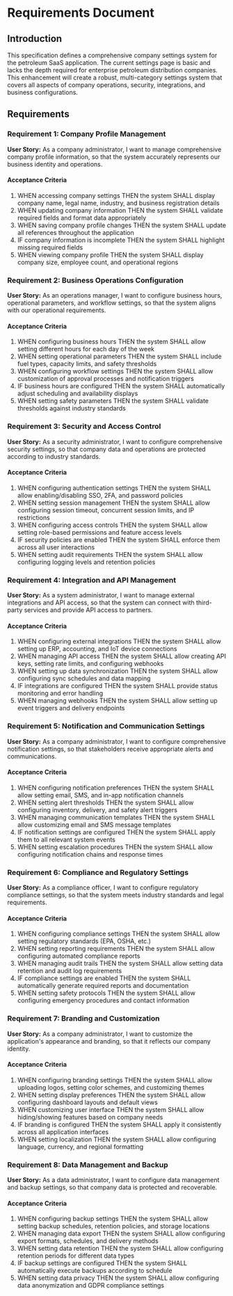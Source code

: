 # Requirements Document

## Introduction

This specification defines a comprehensive company settings system for the petroleum SaaS application. The current settings page is basic and lacks the depth required for enterprise petroleum distribution companies. This enhancement will create a robust, multi-category settings system that covers all aspects of company operations, security, integrations, and business configurations.

## Requirements

### Requirement 1: Company Profile Management

**User Story:** As a company administrator, I want to manage comprehensive company profile information, so that the system accurately represents our business identity and operations.

#### Acceptance Criteria

1. WHEN accessing company settings THEN the system SHALL display company name, legal name, industry, and business registration details
2. WHEN updating company information THEN the system SHALL validate required fields and format data appropriately
3. WHEN saving company profile changes THEN the system SHALL update all references throughout the application
4. IF company information is incomplete THEN the system SHALL highlight missing required fields
5. WHEN viewing company profile THEN the system SHALL display company size, employee count, and operational regions

### Requirement 2: Business Operations Configuration

**User Story:** As an operations manager, I want to configure business hours, operational parameters, and workflow settings, so that the system aligns with our operational requirements.

#### Acceptance Criteria

1. WHEN configuring business hours THEN the system SHALL allow setting different hours for each day of the week
2. WHEN setting operational parameters THEN the system SHALL include fuel types, capacity limits, and safety thresholds
3. WHEN configuring workflow settings THEN the system SHALL allow customization of approval processes and notification triggers
4. IF business hours are configured THEN the system SHALL automatically adjust scheduling and availability displays
5. WHEN setting safety parameters THEN the system SHALL validate thresholds against industry standards

### Requirement 3: Security and Access Control

**User Story:** As a security administrator, I want to configure comprehensive security settings, so that company data and operations are protected according to industry standards.

#### Acceptance Criteria

1. WHEN configuring authentication settings THEN the system SHALL allow enabling/disabling SSO, 2FA, and password policies
2. WHEN setting session management THEN the system SHALL allow configuring session timeout, concurrent session limits, and IP restrictions
3. WHEN configuring access controls THEN the system SHALL allow setting role-based permissions and feature access levels
4. IF security policies are enabled THEN the system SHALL enforce them across all user interactions
5. WHEN setting audit requirements THEN the system SHALL allow configuring logging levels and retention policies

### Requirement 4: Integration and API Management

**User Story:** As a system administrator, I want to manage external integrations and API access, so that the system can connect with third-party services and provide API access to partners.

#### Acceptance Criteria

1. WHEN configuring external integrations THEN the system SHALL allow setting up ERP, accounting, and IoT device connections
2. WHEN managing API access THEN the system SHALL allow creating API keys, setting rate limits, and configuring webhooks
3. WHEN setting up data synchronization THEN the system SHALL allow configuring sync schedules and data mapping
4. IF integrations are configured THEN the system SHALL provide status monitoring and error handling
5. WHEN managing webhooks THEN the system SHALL allow setting up event triggers and delivery endpoints

### Requirement 5: Notification and Communication Settings

**User Story:** As a company administrator, I want to configure comprehensive notification settings, so that stakeholders receive appropriate alerts and communications.

#### Acceptance Criteria

1. WHEN configuring notification preferences THEN the system SHALL allow setting email, SMS, and in-app notification channels
2. WHEN setting alert thresholds THEN the system SHALL allow configuring inventory, delivery, and safety alert triggers
3. WHEN managing communication templates THEN the system SHALL allow customizing email and SMS message templates
4. IF notification settings are configured THEN the system SHALL apply them to all relevant system events
5. WHEN setting escalation procedures THEN the system SHALL allow configuring notification chains and response times

### Requirement 6: Compliance and Regulatory Settings

**User Story:** As a compliance officer, I want to configure regulatory compliance settings, so that the system meets industry standards and legal requirements.

#### Acceptance Criteria

1. WHEN configuring compliance settings THEN the system SHALL allow setting regulatory standards (EPA, OSHA, etc.)
2. WHEN setting reporting requirements THEN the system SHALL allow configuring automated compliance reports
3. WHEN managing audit trails THEN the system SHALL allow setting data retention and audit log requirements
4. IF compliance settings are enabled THEN the system SHALL automatically generate required reports and documentation
5. WHEN setting safety protocols THEN the system SHALL allow configuring emergency procedures and contact information

### Requirement 7: Branding and Customization

**User Story:** As a company administrator, I want to customize the application's appearance and branding, so that it reflects our company identity.

#### Acceptance Criteria

1. WHEN configuring branding settings THEN the system SHALL allow uploading logos, setting color schemes, and customizing themes
2. WHEN setting display preferences THEN the system SHALL allow configuring dashboard layouts and default views
3. WHEN customizing user interface THEN the system SHALL allow hiding/showing features based on company needs
4. IF branding is configured THEN the system SHALL apply it consistently across all application interfaces
5. WHEN setting localization THEN the system SHALL allow configuring language, currency, and regional formatting

### Requirement 8: Data Management and Backup

**User Story:** As a data administrator, I want to configure data management and backup settings, so that company data is protected and recoverable.

#### Acceptance Criteria

1. WHEN configuring backup settings THEN the system SHALL allow setting backup schedules, retention policies, and storage locations
2. WHEN managing data export THEN the system SHALL allow configuring export formats, schedules, and delivery methods
3. WHEN setting data retention THEN the system SHALL allow configuring retention periods for different data types
4. IF backup settings are configured THEN the system SHALL automatically execute backups according to schedule
5. WHEN setting data privacy THEN the system SHALL allow configuring data anonymization and GDPR compliance settings

